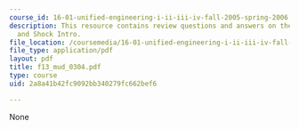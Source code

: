 ```yaml
---
course_id: 16-01-unified-engineering-i-ii-iii-iv-fall-2005-spring-2006
description: This resource contains review questions and answers on the topic of Stagnation
  and Shock Intro.
file_location: /coursemedia/16-01-unified-engineering-i-ii-iii-iv-fall-2005-spring-2006/2a8a41b42fc9092bb340279fc662bef6_f13_mud_0304.pdf
file_type: application/pdf
layout: pdf
title: f13_mud_0304.pdf
type: course
uid: 2a8a41b42fc9092bb340279fc662bef6

---
```

None